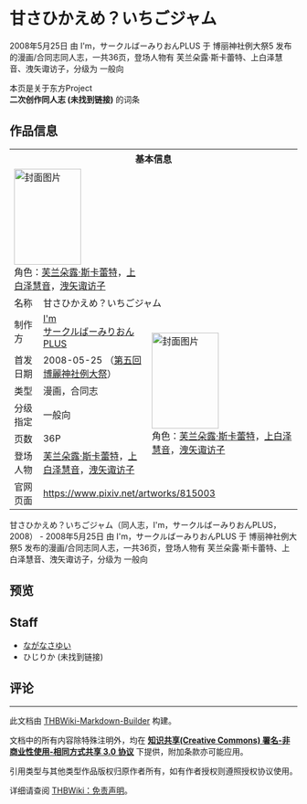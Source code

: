 # 甘さひかえめ？いちごジャム

<!-- source html: G:\repos\THBWiki-Markdown-Builder\THBWikiMarkdown\Temp\main\d\d4\ns0%3A%E7%94%98%E3%81%95%E3%81%B2%E3%81%8B%E3%81%88%E3%82%81%EF%BC%9F%E3%81%84%E3%81%A1%E3%81%94%E3%82%B8%E3%83%A3%E3%83%A0.html -->

2008年5月25日 由 I'm，サークルばーみりおんPLUS 于 博丽神社例大祭5 发布的漫画/合同志同人志，一共36页，登场人物有 芙兰朵露·斯卡蕾特、上白泽慧音、洩矢诹访子，分级为 一般向

本页是关于东方Project  
 **二次创作同人志 (未找到链接)** 的词条

## 作品信息

<table><tbody><tr><th colspan="3">基本信息</th></tr><tr><td class="cover-artwork-mobile" colspan="2"><a href="./文件-甘さひかえめ？いちごジャム封面.jpg.md" class="image" title="封面图片"><img alt="封面图片" src="https://upload.thwiki.cc/thumb/b/b8/%E7%94%98%E3%81%95%E3%81%B2%E3%81%8B%E3%81%88%E3%82%81%EF%BC%9F%E3%81%84%E3%81%A1%E3%81%94%E3%82%B8%E3%83%A3%E3%83%A0%E5%B0%81%E9%9D%A2.jpg/117px-%E7%94%98%E3%81%95%E3%81%B2%E3%81%8B%E3%81%88%E3%82%81%EF%BC%9F%E3%81%84%E3%81%A1%E3%81%94%E3%82%B8%E3%83%A3%E3%83%A0%E5%B0%81%E9%9D%A2.jpg" decoding="async" loading="lazy" width="117" height="168" srcset="https://upload.thwiki.cc/thumb/b/b8/%E7%94%98%E3%81%95%E3%81%B2%E3%81%8B%E3%81%88%E3%82%81%EF%BC%9F%E3%81%84%E3%81%A1%E3%81%94%E3%82%B8%E3%83%A3%E3%83%A0%E5%B0%81%E9%9D%A2.jpg/176px-%E7%94%98%E3%81%95%E3%81%B2%E3%81%8B%E3%81%88%E3%82%81%EF%BC%9F%E3%81%84%E3%81%A1%E3%81%94%E3%82%B8%E3%83%A3%E3%83%A0%E5%B0%81%E9%9D%A2.jpg 1.5x, https://upload.thwiki.cc/thumb/b/b8/%E7%94%98%E3%81%95%E3%81%B2%E3%81%8B%E3%81%88%E3%82%81%EF%BC%9F%E3%81%84%E3%81%A1%E3%81%94%E3%82%B8%E3%83%A3%E3%83%A0%E5%B0%81%E9%9D%A2.jpg/234px-%E7%94%98%E3%81%95%E3%81%B2%E3%81%8B%E3%81%88%E3%82%81%EF%BC%9F%E3%81%84%E3%81%A1%E3%81%94%E3%82%B8%E3%83%A3%E3%83%A0%E5%B0%81%E9%9D%A2.jpg 2x" data-file-width="268" data-file-height="384"></a><div class="cover-char">角色：<a href="./芙兰朵露·斯卡蕾特.md" title="芙兰朵露·斯卡蕾特">芙兰朵露·斯卡蕾特</a>，<a href="./上白泽慧音.md" title="上白泽慧音">上白泽慧音</a>，<a href="./洩矢诹访子.md" title="洩矢诹访子">洩矢诹访子</a></div></td>
</tr><tr><td class="label">名称</td><td colspan="2"> 甘さひかえめ？いちごジャム </td></tr><tr><td class="label">制作方</td><td><a href="./I'm.md" title="I&#39;m">I'm</a><br><a href="/index.php?title=%E3%82%B5%E3%83%BC%E3%82%AF%E3%83%AB%E3%81%B0%E3%83%BC%E3%81%BF%E3%82%8A%E3%81%8A%E3%82%93PLUS&amp;action=edit&amp;redlink=1" class="new" title="サークルばーみりおんPLUS（页面不存在）">サークルばーみりおんPLUS</a></td><td class="cover-artwork" rowspan="6" style="min-width:168px;"><a href="./文件-甘さひかえめ？いちごジャム封面.jpg.md" class="image" title="封面图片"><img alt="封面图片" src="https://upload.thwiki.cc/thumb/b/b8/%E7%94%98%E3%81%95%E3%81%B2%E3%81%8B%E3%81%88%E3%82%81%EF%BC%9F%E3%81%84%E3%81%A1%E3%81%94%E3%82%B8%E3%83%A3%E3%83%A0%E5%B0%81%E9%9D%A2.jpg/117px-%E7%94%98%E3%81%95%E3%81%B2%E3%81%8B%E3%81%88%E3%82%81%EF%BC%9F%E3%81%84%E3%81%A1%E3%81%94%E3%82%B8%E3%83%A3%E3%83%A0%E5%B0%81%E9%9D%A2.jpg" decoding="async" loading="lazy" width="117" height="168" srcset="https://upload.thwiki.cc/thumb/b/b8/%E7%94%98%E3%81%95%E3%81%B2%E3%81%8B%E3%81%88%E3%82%81%EF%BC%9F%E3%81%84%E3%81%A1%E3%81%94%E3%82%B8%E3%83%A3%E3%83%A0%E5%B0%81%E9%9D%A2.jpg/176px-%E7%94%98%E3%81%95%E3%81%B2%E3%81%8B%E3%81%88%E3%82%81%EF%BC%9F%E3%81%84%E3%81%A1%E3%81%94%E3%82%B8%E3%83%A3%E3%83%A0%E5%B0%81%E9%9D%A2.jpg 1.5x, https://upload.thwiki.cc/thumb/b/b8/%E7%94%98%E3%81%95%E3%81%B2%E3%81%8B%E3%81%88%E3%82%81%EF%BC%9F%E3%81%84%E3%81%A1%E3%81%94%E3%82%B8%E3%83%A3%E3%83%A0%E5%B0%81%E9%9D%A2.jpg/234px-%E7%94%98%E3%81%95%E3%81%B2%E3%81%8B%E3%81%88%E3%82%81%EF%BC%9F%E3%81%84%E3%81%A1%E3%81%94%E3%82%B8%E3%83%A3%E3%83%A0%E5%B0%81%E9%9D%A2.jpg 2x" data-file-width="268" data-file-height="384"></a><div class="cover-char">角色：<a href="./芙兰朵露·斯卡蕾特.md" title="芙兰朵露·斯卡蕾特">芙兰朵露·斯卡蕾特</a>，<a href="./上白泽慧音.md" title="上白泽慧音">上白泽慧音</a>，<a href="./洩矢诹访子.md" title="洩矢诹访子">洩矢诹访子</a></div></td>
</tr><tr><td class="label">首发日期</td><td>2008-05-25&#160;（<a href="/展会作品列表?e=%E5%8D%9A%E4%B8%BD%E7%A5%9E%E7%A4%BE%E4%BE%8B%E5%A4%A7%E7%A5%AD%235">第五回 博麗神社例大祭</a>）</td></tr><tr><td class="label">类型</td><td>漫画，合同志</td></tr><tr><td class="label">分级指定</td><td>一般向</td></tr><tr><td class="label">页数</td><td>36P</td></tr><tr><td class="label">登场人物</td><td><a href="./芙兰朵露·斯卡蕾特.md" title="芙兰朵露·斯卡蕾特">芙兰朵露·斯卡蕾特</a>，<a href="./上白泽慧音.md" title="上白泽慧音">上白泽慧音</a>，<a href="./洩矢诹访子.md" title="洩矢诹访子">洩矢诹访子</a></td></tr>
<tr><td class="label">官网页面</td><td colspan="2"><a rel="nofollow" class="external free" href="https://www.pixiv.net/artworks/815003">https://www.pixiv.net/artworks/815003</a></td></tr></tbody></table>

甘さひかえめ？いちごジャム（同人志，I'm，サークルばーみりおんPLUS，2008） - 2008年5月25日 由 I'm，サークルばーみりおんPLUS 于 博丽神社例大祭5 发布的漫画/合同志同人志，一共36页，登场人物有 芙兰朵露·斯卡蕾特、上白泽慧音、洩矢诹访子，分级为 一般向

## 预览

## Staff
- [ながなさゆい](./ながなさゆい.md)
- ひじりか (未找到链接)


## 评论




---

此文档由 [THBWiki-Markdown-Builder](https://github.com/Delsin-Yu/THBWiki-Markdown-Builder) 构建。

文档中的所有内容除特殊注明外，均在 [**知识共享(Creative Commons) 署名-非商业性使用-相同方式共享 3.0 协议**](https://creativecommons.org/licenses/by-sa/3.0/deed.zh-hans) 下提供，附加条款亦可能应用。

引用类型与其他类型作品版权归原作者所有，如有作者授权则遵照授权协议使用。

详细请查阅 [THBWiki：免责声明](https://thbwiki.cc/THBWiki:%E5%85%8D%E8%B4%A3%E5%A3%B0%E6%98%8E)。

